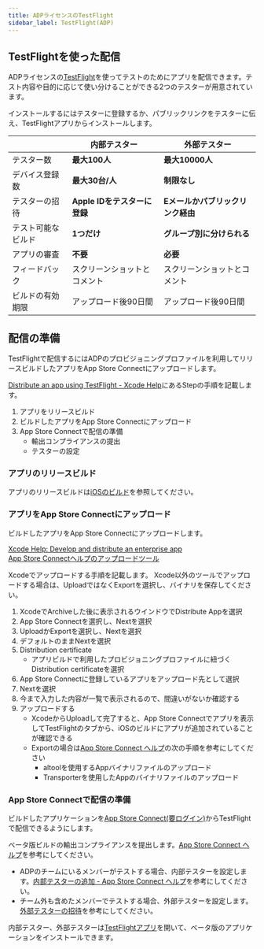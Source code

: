 ```yaml
---
title: ADPライセンスのTestFlight
sidebar_label: TestFlight(ADP)
---
```


## TestFlightを使った配信

ADPライセンスの[TestFlight](https://developer.apple.com/jp/testflight/)を使ってテストのためにアプリを配信できます。テスト内容や目的に応じて使い分けることができる2つのテスターが用意されています。

インストールするにはテスターに登録するか、パブリックリンクをテスターに伝え、TestFlightアプリからインストールします。

||内部テスター|外部テスター|
|-|-|-|
|テスター数|**最大100人**|**最大10000人**|
|デバイス登録数|**最大30台/人**|**制限なし**|
|テスターの招待|**Apple IDをテスターに登録**|**Eメールかパブリックリンク経由**|
|テスト可能なビルド|**1つだけ**|**グループ別に分けられる**|
|アプリの審査|**不要**|**必要**|
|フィードバック|スクリーンショットとコメント|スクリーンショットとコメント|
|ビルドの有効期限|アップロード後90日間|アップロード後90日間|

## 配信の準備

TestFlightで配信するにはADPのプロビジョニングプロファイルを利用してリリースビルドしたアプリをApp Store Connectにアップロードします。

[Distribute an app using TestFlight - Xcode Help](https://help.apple.com/xcode/mac/current/#/dev2539d985f)にあるStepの手順を記載します。

1. アプリをリリースビルド
1. ビルドしたアプリをApp Store Connectにアップロード
1. App Store Connectで配信の準備
   - 輸出コンプライアンスの提出
   - テスターの設定

### アプリのリリースビルド

アプリのリリースビルドは[iOSのビルド](./app-build/ios-build.md)を参照してください。

### アプリをApp Store Connectにアップロード

ビルドしたアプリをApp Store Connectにアップロードします。

[Xcode Help: Develop and distribute an enterprise app](https://help.apple.com/xcode/mac/current/#/devba5e7054d)  
[App Store Connectヘルプのアップロードツール](https://help.apple.com/app-store-connect/#/devb1c185036)

Xcodeでアップロードする手順を記載します。
Xcode以外のツールでアップロードする場合は、UploadではなくExportを選択し、バイナリを保存してください。

  1. XcodeでArchiveした後に表示されるウインドウでDistribute Appを選択
  1. App Store Connectを選択し、Nextを選択
  1. UploadかExportを選択し、Nextを選択
  1. デフォルトのままNextを選択
  1. Distribution certificate
     - アプリビルドで利用したプロビジョニングプロファイルに紐づくDistribution certificateを選択
  1. App Store Connectに登録しているアプリをアップロード先として選択
  1. Nextを選択
  1. 今まで入力した内容が一覧で表示されるので、間違いがないか確認する
  1. アップロードする
     - XcodeからUploadして完了すると、App Store Connectでアプリを表示してTestFlightのタブから、iOSのビルドにアプリが追加されていることが確認できる
     - Exportの場合は[App Store Connect ヘルプ](https://help.apple.com/app-store-connect/#/devb1c185036)の次の手順を参考にしてください
        - altoolを使用するAppバイナリファイルのアップロード
        - Transporterを使用したAppのバイナリファイルのアップロード

### App Store Connectで配信の準備

ビルドしたアプリケーションを[App Store Connect(要ログイン)](https://appstoreconnect.apple.com/apps)からTestFlightで配信できるようにします。

ベータ版ビルドの輸出コンプライアンスを提出します。[App Store Connect ヘルプ](https://help.apple.com/app-store-connect/?lang=ja#/dev22b9b2174)を参考にしてください。

 - ADPのチームにいるメンバーがテストする場合、内部テスターを設定します。[内部テスターの追加 - App Store Connect ヘルプ](https://help.apple.com/app-store-connect/?lang=ja#/dev839fb66e9)を参考にしてください。
 - チーム外も含めたメンバーでテストする場合、外部テスターを設定します。[外部テスターの招待](https://help.apple.com/app-store-connect/?lang=ja#/dev859139543)を参考にしてください。

内部テスター、外部テスターは[TestFlightアプリ](https://apps.apple.com/jp/app/testflight/id899247664)を開いて、ベータ版のアプリケーションをインストールできます。
